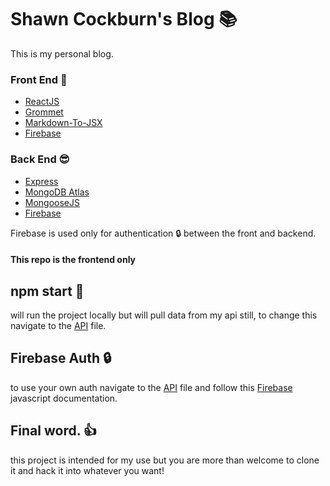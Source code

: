 # Shawn Cockburn's Blog 📚
This is my personal blog.
### Front End 🤔
* [ReactJS](https://reactjs.org)
* [Grommet](https://v2.grommet.io)
* [Markdown-To-JSX](https://github.com/probablyup/markdown-to-jsx)
* [Firebase](https://firebase.google.com)

### Back End 😎
* [Express](https://expressjs.com)
* [MongoDB Atlas](https://www.mongodb.com/cloud/atlas)
* [MongooseJS](https://mongoosejs.com)
* [Firebase](https://firebase.google.com)

Firebase is used only for authentication 🔒 between the front and backend.

#### This repo is the frontend only

## npm start 🏁
will run the project locally but will pull data from my api still,
to change this navigate to the [API](src/Api/api.js) file.

## Firebase Auth 🔒
to use your own auth navigate to the [API](src/Auth/Auth.jsx) file and follow this [Firebase](https://firebase.google.com/docs/reference/js/firebase.auth.Auth) javascript documentation.

## Final word. 👍
this project is intended for my use but you are more than welcome to clone it and hack it into whatever you want!
